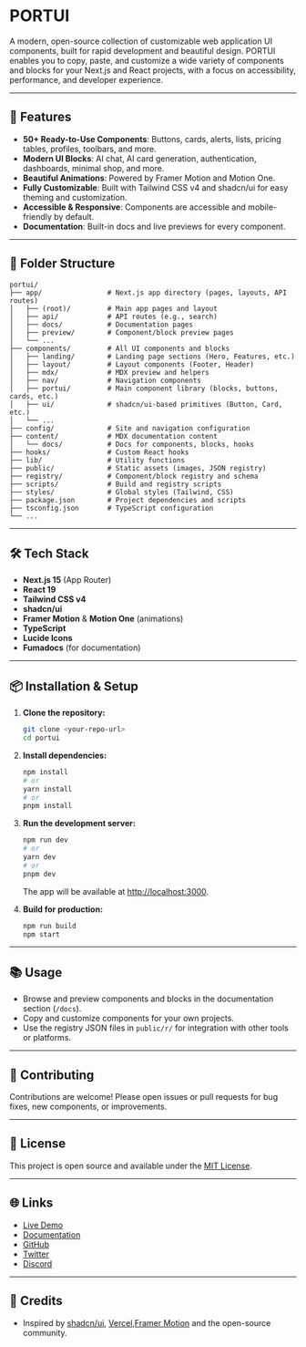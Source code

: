# PORTUI

A modern, open-source collection of customizable web application UI components, built for rapid development and beautiful design. PORTUI enables you to copy, paste, and customize a wide variety of components and blocks for your Next.js and React projects, with a focus on accessibility, performance, and developer experience.

---

## 🚀 Features

- **50+ Ready-to-Use Components**: Buttons, cards, alerts, lists, pricing tables, profiles, toolbars, and more.
- **Modern UI Blocks**: AI chat, AI card generation, authentication, dashboards, minimal shop, and more.
- **Beautiful Animations**: Powered by Framer Motion and Motion One.
- **Fully Customizable**: Built with Tailwind CSS v4 and shadcn/ui for easy theming and customization.
- **Accessible & Responsive**: Components are accessible and mobile-friendly by default.
- **Documentation**: Built-in docs and live previews for every component.

---

## 📁 Folder Structure

```
portui/
├── app/                # Next.js app directory (pages, layouts, API routes)
│   ├── (root)/         # Main app pages and layout
│   ├── api/            # API routes (e.g., search)
│   ├── docs/           # Documentation pages
│   ├── preview/        # Component/block preview pages
│   └── ...
├── components/         # All UI components and blocks
│   ├── landing/        # Landing page sections (Hero, Features, etc.)
│   ├── layout/         # Layout components (Footer, Header)
│   ├── mdx/            # MDX preview and helpers
│   ├── nav/            # Navigation components
│   ├── portui/         # Main component library (blocks, buttons, cards, etc.)
│   ├── ui/             # shadcn/ui-based primitives (Button, Card, etc.)
│   └── ...
├── config/             # Site and navigation configuration
├── content/            # MDX documentation content
│   └── docs/           # Docs for components, blocks, hooks
├── hooks/              # Custom React hooks
├── lib/                # Utility functions
├── public/             # Static assets (images, JSON registry)
├── registry/           # Component/block registry and schema
├── scripts/            # Build and registry scripts
├── styles/             # Global styles (Tailwind, CSS)
├── package.json        # Project dependencies and scripts
├── tsconfig.json       # TypeScript configuration
└── ...
```

---

## 🛠️ Tech Stack

- **Next.js 15** (App Router)
- **React 19**
- **Tailwind CSS v4**
- **shadcn/ui**
- **Framer Motion** & **Motion One** (animations)
- **TypeScript**
- **Lucide Icons**
- **Fumadocs** (for documentation)

---

## 📦 Installation & Setup

1. **Clone the repository:**
   ```bash
   git clone <your-repo-url>
   cd portui
   ```

2. **Install dependencies:**
   ```bash
   npm install
   # or
   yarn install
   # or
   pnpm install
   ```

3. **Run the development server:**
   ```bash
   npm run dev
   # or
   yarn dev
   # or
   pnpm dev
   ```
   The app will be available at [http://localhost:3000](http://localhost:3000).

4. **Build for production:**
   ```bash
   npm run build
   npm start
   ```

---

## 📚 Usage

- Browse and preview components and blocks in the documentation section (`/docs`).
- Copy and customize components for your own projects.
- Use the registry JSON files in `public/r/` for integration with other tools or platforms.

---

## 📝 Contributing

Contributions are welcome! Please open issues or pull requests for bug fixes, new components, or improvements.

---

## 📄 License

This project is open source and available under the [MIT License](LICENSE).

---

## 🌐 Links

- [Live Demo](https://codesnippetui-demo.vercel.app/)
- [Documentation](#)
- [GitHub](#)
- [Twitter](#)
- [Discord](#)

---

## 🙏 Credits

- Inspired by [shadcn/ui](https://ui.shadcn.com/), [Vercel](https://vercel.com/),[Framer Motion](https://motion.dev/) and the open-source community.

